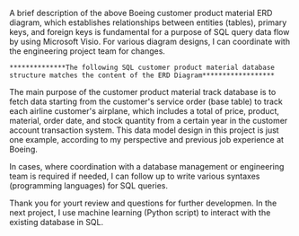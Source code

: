 A brief description of the above Boeing customer product material ERD diagram, which establishes relationships between entities (tables), primary keys, and foreign keys is fundamental for a purpose of SQL query data flow by using Microsoft Visio.
For various diagram designs, I can coordinate with the engineering project team for changes.

    **************The following SQL customer product material database structure matches the content of the ERD Diagram****************** 
The main purpose of the customer product material track database is to fetch data starting from the customer's service order (base table) to track each airline customer's airplane, which includes a total of price, product, material, order date, and stock quantity from a certain year in the customer account transaction system. This data model design in this project is just one example, according to my perspective and previous job experience at Boeing. 

In cases, where coordination with a database management or engineering team is required if needed, I can follow up to write various syntaxes (programming languages) for SQL queries.

Thank you for yourt review and questions for further developmen. In the next project, I use machine learning (Python script) to interact with the existing database in SQL.  
